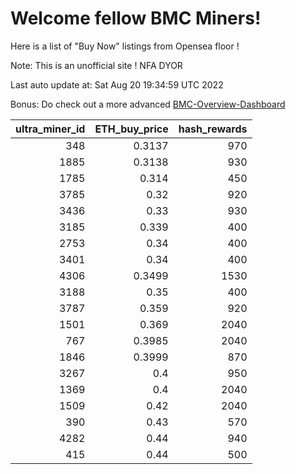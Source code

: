 # Welcome fellow BMC Miners!
Here is a list of "Buy Now" listings from Opensea floor !

Note: This is an unofficial site ! NFA DYOR

Last auto update at: Sat Aug 20 19:34:59 UTC 2022

Bonus: Do check out a more advanced [BMC-Overview-Dashboard](https://dune.com/defifunk/BMC-Overview-Dashboard)


|   ultra_miner_id |   ETH_buy_price |   hash_rewards |
|-----------------:|----------------:|---------------:|
|              348 |          0.3137 |            970 |
|             1885 |          0.3138 |            930 |
|             1785 |          0.314  |            450 |
|             3785 |          0.32   |            920 |
|             3436 |          0.33   |            930 |
|             3185 |          0.339  |            400 |
|             2753 |          0.34   |            400 |
|             3401 |          0.34   |            400 |
|             4306 |          0.3499 |           1530 |
|             3188 |          0.35   |            400 |
|             3787 |          0.359  |            920 |
|             1501 |          0.369  |           2040 |
|              767 |          0.3985 |           2040 |
|             1846 |          0.3999 |            870 |
|             3267 |          0.4    |            950 |
|             1369 |          0.4    |           2040 |
|             1509 |          0.42   |           2040 |
|              390 |          0.43   |            570 |
|             4282 |          0.44   |            940 |
|              415 |          0.44   |            500 |